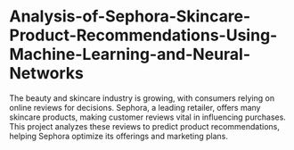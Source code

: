 # Analysis-of-Sephora-Skincare-Product-Recommendations-Using-Machine-Learning-and-Neural-Networks
The beauty and skincare industry is growing, with consumers relying on online reviews for decisions. Sephora, a leading retailer, offers many skincare products, making customer reviews vital in influencing purchases. This project analyzes these reviews to predict product recommendations, helping Sephora optimize its offerings and marketing plans.
